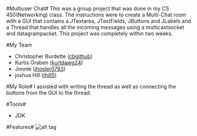 #Multiuser Chat#
This was a group project that was done in my CS 450(Networking) class. The instructions were to create a Multi-Chat room with a GUI that contains a JTextarea, JTextFields, JButtons and JLabels and a Thread that handles all the incoming messages using a multicastsocket and datagrampacket. This project was completely within two weeks.

#My Team
 <ul>
    <li>Christopher Burdette (<a href="http://github.com/cbgithub">cbgithub</a>)</li>
    <li>Kurtis Graben (<a href="http://github.com/kurtdawg24">kurtdawg24</a>)</li>
    <li>Jonnie (<a href="https://github.com/jhosler0793">jhosler0793</a>)</li>
    <li>joshua Hill (<a href="https://github.com/jhill5">jhill5</a>)</li>
  </ul>

#My Role#
I assisted with writing the thread as well as connecting the buttons from the GUI to the thread.

#Tools#
<ul>
<li> JDK </li>
 </ul>

#Features#
![alt tag](https://cloud.githubusercontent.com/assets/8529024/11330866/302932f6-9178-11e5-8e98-919e4a91a2b2.png) 
